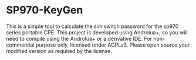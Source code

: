 # SP970-KeyGen
This is a simple tool to calculate the sim switch password for the sp970 series portable CPE.
This project is developed using Androlua+, so you will need to compile using the Androlua+ or a derivative IDE.
For non-commercial purpose only, licensed under AGPLv3. Please open source your modified version as required by the license.
